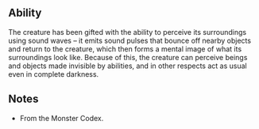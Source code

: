 ## Ability
The creature has been gifted with the ability to perceive its surroundings using sound waves – it emits sound pulses that bounce off nearby objects and return to the creature, which then forms a mental image of what its surroundings look like. Because of this, the creature can perceive beings and objects made invisible by abilities, and in other respects act as usual even in complete darkness.
## Notes
* From the Monster Codex.